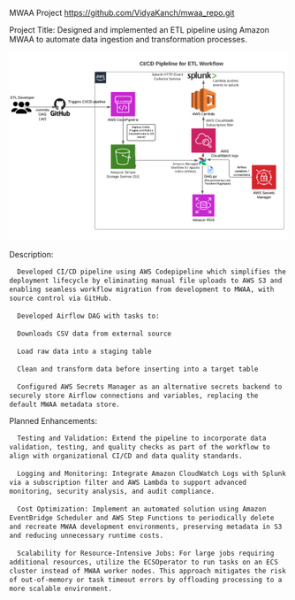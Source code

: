 MWAA Project
https://github.com/VidyaKanch/mwaa_repo.git



Project Title:   Designed and implemented an ETL pipeline using Amazon MWAA to automate data ingestion and transformation processes.

![End to End Architecture](project_architecture_diagram.png)

Description: 

	  Developed CI/CD pipeline using AWS Codepipeline which simplifies the deployment lifecycle by eliminating manual file uploads to AWS S3 and enabling seamless workflow migration from development to MWAA, with source control via GitHub.
	  
	  Developed Airflow DAG with tasks to:
	  
	  Downloads CSV data from external source
	  
	  Load raw data into a staging table
	  
	  Clean and transform data before inserting into a target table
	  
	  Configured AWS Secrets Manager as an alternative secrets backend to securely store Airflow connections and variables, replacing the default MWAA metadata store.

Planned Enhancements:

	  Testing and Validation: Extend the pipeline to incorporate data validation, testing, and quality checks as part of the workflow to align with organizational CI/CD and data quality standards.  
	  
	  Logging and Monitoring: Integrate Amazon CloudWatch Logs with Splunk via a subscription filter and AWS Lambda to support advanced monitoring, security analysis, and audit compliance.
	  
	  Cost Optimization: Implement an automated solution using Amazon EventBridge Scheduler and AWS Step Functions to periodically delete and recreate MWAA development environments, preserving metadata in S3 and reducing unnecessary runtime costs.
	  
	  Scalability for Resource-Intensive Jobs: For large jobs requiring additional resources, utilize the ECSOperator to run tasks on an ECS cluster instead of MWAA worker nodes. This approach mitigates the risk of out-of-memory or task timeout errors by offloading processing to a more scalable environment.



